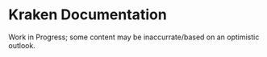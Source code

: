 # Kraken Documentation

Work in Progress; some content may be inaccurrate/based on an optimistic outlook.
